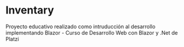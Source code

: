 # Inventary
Proyecto educativo realizado como intruducción al desarrollo implementando Blazor - Curso de Desarrollo Web con Blazor y .Net de Platzi
